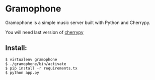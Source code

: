 Gramophone
==========

Gramophone is a simple music server built with Python and Cherrypy.

You will need last version of [cherrypy](https://bitbucket.org/cherrypy/cherrypy/overview)

Install:
--------

    $ virtualenv gramophone
    $ ./gramophone/bin/activate
    $ pip install -r requirements.tx
    $ python app.py
